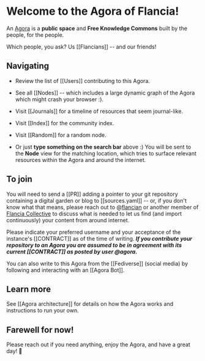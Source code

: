 # Welcome to the Agora of Flancia!

An [Agora](https://flancia.org/agora) is a <strong>public space</strong> and <strong>Free Knowledge Commons</strong> built by the people, for the people.

Which people, you ask? Us [[Flancians]] -- and our friends!

## Navigating

- Review the list of [[Users]] contributing to this Agora.
- See all [[Nodes]] -- which includes a large dynamic graph of the Agora which might crash your browser :).
- Visit [[Journals]] for a timeline of resources that seem journal-like.
- Visit [[Index]] for the community index.
- Visit [[Random]] for a random node.

- Or just <strong>type something on the search bar</strong> above :) You will be sent to the <strong>Node</strong> view for the matching location, which tries to surface relevant resources within the Agora and around the internet.

## To join


You will need to send a [[PR]] adding a pointer to your git repository containing a digital garden or blog to [[sources.yaml]] -- or, if you don't know what that means, please reach out to @[flancian](https://anagora.org/flancian) or another member of [Flancia Collective](https://anagora.org/flancia-collective) to discuss what is needed to let us find (and import continuously) your content from around internet. 

Please indicate your preferred username and your acceptance of the instance's [[CONTRACT]] as of the time of writing. ***If you contribute your repository to an Agora you are assumed to be in agreement with its current [[CONTRACT]] as posted by user @agora.*** 

You can also write to this Agora from the [[Fediverse]] (social media) by following and interacting with an [[Agora Bot]].

## Learn more

See [[Agora architecture]] for details on how the Agora works and instructions to run your own.

## Farewell for now!

Please reach out if you need anything, enjoy the Agora, and have a great day! 🍮

